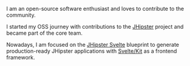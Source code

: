 I am an open-source software enthusiast and loves to contribute to the community. 

I started my OSS journey with contributions to the [JHipster](https://www.jhipster.tech) project and became part of the core team. 

Nowadays, I am focused on the [JHipster Svelte](https://github.com/jhipster/generator-jhipster-svelte) blueprint to generate production-ready JHipster applications with [Svelte/Kit](https://kit.svelte.dev) as a frontend framework.

<!--
**vishal423/vishal423** is a ✨ _special_ ✨ repository because its `README.md` (this file) appears on your GitHub profile.

Here are some ideas to get you started:

- 🔭 I’m currently working on ...
- 🌱 I’m currently learning ...
- 👯 I’m looking to collaborate on ...
- 🤔 I’m looking for help with ...
- 💬 Ask me about ...
- 📫 How to reach me: ...
- 😄 Pronouns: ...
- ⚡ Fun fact: ...
-->
